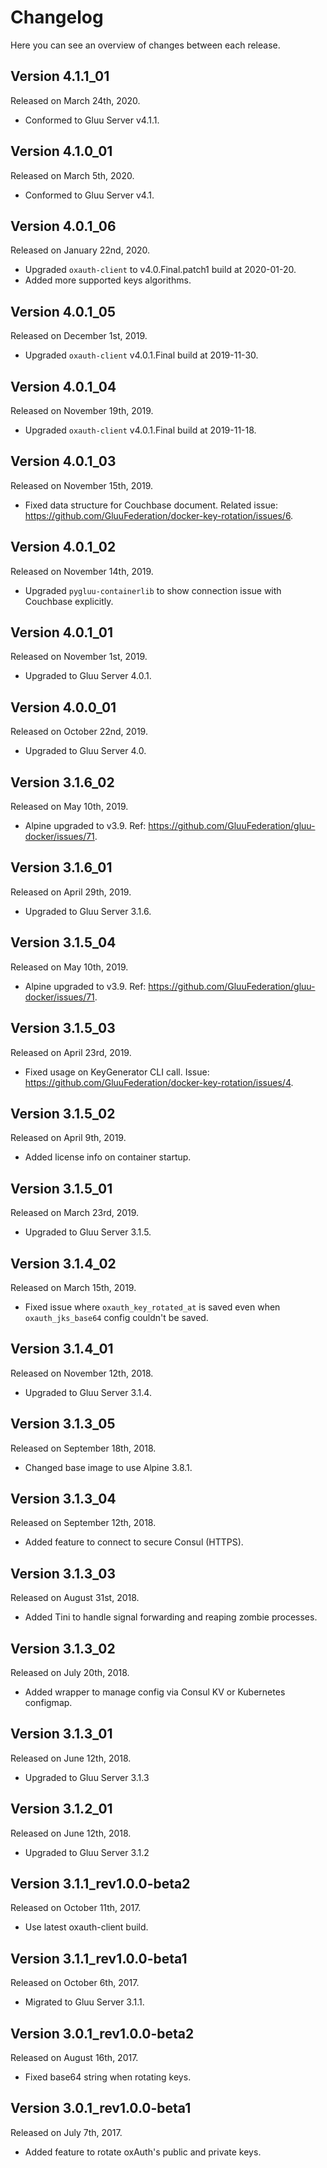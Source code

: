 # Changelog

Here you can see an overview of changes between each release.

## Version 4.1.1_01

Released on March 24th, 2020.

* Conformed to Gluu Server v4.1.1.

## Version 4.1.0_01

Released on March 5th, 2020.

* Conformed to Gluu Server v4.1.

## Version 4.0.1_06

Released on January 22nd, 2020.

* Upgraded `oxauth-client` to v4.0.Final.patch1 build at 2020-01-20.
* Added more supported keys algorithms.

## Version 4.0.1_05

Released on December 1st, 2019.

* Upgraded `oxauth-client` v4.0.1.Final build at 2019-11-30.

## Version 4.0.1_04

Released on November 19th, 2019.

* Upgraded `oxauth-client` v4.0.1.Final build at 2019-11-18.

## Version 4.0.1_03

Released on November 15th, 2019.

* Fixed data structure for Couchbase document. Related issue: https://github.com/GluuFederation/docker-key-rotation/issues/6.

## Version 4.0.1_02

Released on November 14th, 2019.

* Upgraded `pygluu-containerlib` to show connection issue with Couchbase explicitly.

## Version 4.0.1_01

Released on November 1st, 2019.

* Upgraded to Gluu Server 4.0.1.

## Version 4.0.0_01

Released on October 22nd, 2019.

* Upgraded to Gluu Server 4.0.

## Version 3.1.6_02

Released on May 10th, 2019.

* Alpine upgraded to v3.9. Ref: https://github.com/GluuFederation/gluu-docker/issues/71.

## Version 3.1.6_01

Released on April 29th, 2019.

* Upgraded to Gluu Server 3.1.6.

## Version 3.1.5_04

Released on May 10th, 2019.

* Alpine upgraded to v3.9. Ref: https://github.com/GluuFederation/gluu-docker/issues/71.

## Version 3.1.5_03

Released on April 23rd, 2019.

* Fixed usage on KeyGenerator CLI call. Issue: https://github.com/GluuFederation/docker-key-rotation/issues/4.

## Version 3.1.5_02

Released on April 9th, 2019.

* Added license info on container startup.

## Version 3.1.5_01

Released on March 23rd, 2019.

* Upgraded to Gluu Server 3.1.5.

## Version 3.1.4_02

Released on March 15th, 2019.

* Fixed issue where `oxauth_key_rotated_at` is saved even when `oxauth_jks_base64` config couldn't be saved.

## Version 3.1.4_01

Released on November 12th, 2018.

* Upgraded to Gluu Server 3.1.4.

## Version 3.1.3_05

Released on September 18th, 2018.

* Changed base image to use Alpine 3.8.1.

## Version 3.1.3_04

Released on September 12th, 2018.

* Added feature to connect to secure Consul (HTTPS).

## Version 3.1.3_03

Released on August 31st, 2018.

* Added Tini to handle signal forwarding and reaping zombie processes.

## Version 3.1.3_02

Released on July 20th, 2018.

* Added wrapper to manage config via Consul KV or Kubernetes configmap.

## Version 3.1.3_01

Released on June 12th, 2018.

* Upgraded to Gluu Server 3.1.3

## Version 3.1.2_01

Released on June 12th, 2018.

* Upgraded to Gluu Server 3.1.2

## Version 3.1.1_rev1.0.0-beta2

Released on October 11th, 2017.

* Use latest oxauth-client build.

## Version 3.1.1_rev1.0.0-beta1

Released on October 6th, 2017.

* Migrated to Gluu Server 3.1.1.

## Version 3.0.1_rev1.0.0-beta2

Released on August 16th, 2017.

* Fixed base64 string when rotating keys.

## Version 3.0.1_rev1.0.0-beta1

Released on July 7th, 2017.

* Added feature to rotate oxAuth's public and private keys.
